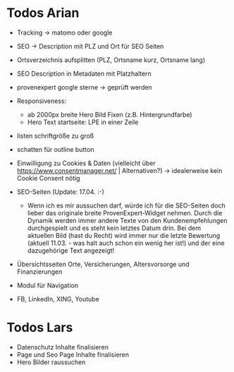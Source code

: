 # Todos Arian
- Tracking -> matomo oder google
- SEO -> Description mit PLZ und Ort für SEO Seiten
- Ortsverzeichnis aufsplitten (PLZ, Ortsname kurz, Ortsname lang)
- SEO Description in Metadaten mit Platzhaltern
- provenexpert google sterne -> geprüft werden

- Responsiveness:
    - ab 2000px breite Hero Bild Fixen (z.B. Hintergrundfarbe)
    - Hero Text startseite: LPE in einer Zeile

- listen schriftgröße zu groß
- schatten für outline button

- Einwilligung zu Cookies & Daten (vielleicht über https://www.consentmanager.net/ | Alternativen?) -> idealerweise kein Cookie Consent nötig

- SEO-Seiten (Update: 17.04. :-)
    -   Wenn ich es mir aussuchen darf, würde ich für die SEO-Seiten doch lieber das originale breite ProvenExpert-Widget nehmen. Durch die Dynamik werden immer andere Texte von den Kundenempfehlungen durchgespielt und es steht kein letztes Datum drin. Bei dem aktuellen Bild (hast du Recht) wird immer nur die letzte Bewertung (aktuell 11.03. - was halt auch schon ein wenig her ist!) und der eine dazugehörige Text angezeigt!

- Übersichtsseiten Orte, Versicherungen, Altersvorsorge und Finanzierungen
- Modul für Navigation
- FB, LinkedIn, XING, Youtube

# Todos Lars

- Datenschutz Inhalte finalisieren
- Page und Seo Page Inhalte finalisieren
- Hero Bilder raussuchen